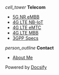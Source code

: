 <i class="material-icons">cell_tower</i>  <b>Telecom</b><br>

- [5G NR eMBB](/content/content_nr_embb.md)
- [4G LTE NB-IoT](/content/content_lte_nbiot.md)
- [4G LTE eMTC](/content/content_lte_emtc.md)
- [4G LTE MBB](/content/content_lte_mbb.md)
- [3GPP Specs](/3gpp/3gpp.md)

<!-- <i class="material-icons">storage</i> <b>Computing</b><br>

- [Data](/content/content_loading.md)
- [Algorithm](/content/content_loading.md)
- [Programming](/content/content_loading.md)

<i class="material-icons">psychology</i> <b>Artificial Intelligence</b><br>

- [Machine Learning](/content/content_loading.md)
- [Deep Learning](/content/content_loading.md)

<i class="material-icons">functions</i> <b>Mathematics</b><br>

- [Statistics](/content/content_loading.md)
- [Probability](/content/content_loading.md)

<i class="material-icons">public</i> <b>GIS</b><br>

- [Mapping](/content/content_loading.md)

<i class="material-icons">account_tree</i> <b>Others</b><br>

- [Logical Thinking](/content/content_loading.md) -->

<i class="material-icons">person_outline</i> <b>Contact</b><br>

- [About Me](/aboutme/aboutme.md)

<!-- <br><a href="https://www.buymeacoffee.com/zulfadlizainal" target="blank"><img src="https://cdn.ko-fi.com/cdn/kofi2.png?v=2" alt="Buy Me A Coffee" height="40" width="136"></a> -->

Powered by [Docsify](https://github.com/docsifyjs/docsify)